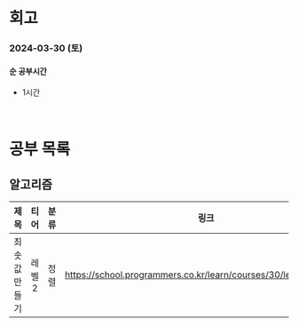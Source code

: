 # 회고

### 2024-03-30 (토)

#### 순 공부시간

- 1시간

<br>

# 공부 목록

## 알고리즘

| 제목 | 티어 | 분류 |                 링크                  |
| :--: | :--: | :--: | :-----------------------------------: |
|   최솟값 만들기   |   레벨 2   |   정렬   | https://school.programmers.co.kr/learn/courses/30/lessons/12941 |
